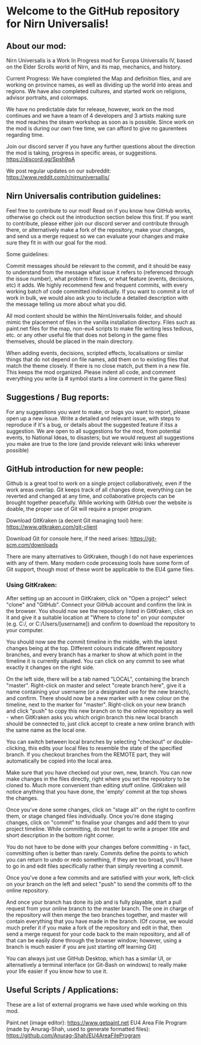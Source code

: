 #  Welcome to the GitHub repository for Nirn Universalis!

## About our mod: 
Nirn Universalis is a Work In Progress mod for Europa Universalis IV, based on the Elder Scrolls world of Nirn, and its map, mechanics, and history.

Current Progress: We have completed the Map and definition files, and are working on province names, as well as dividing up the world into areas and regions. We have also completed cultures, and started work on religions, advisor portraits, and colormaps.

We have no predictable date for release, however, work on the mod continues and we have a team of 4 developers and 3 artists making sure the mod reaches the steam workshop as soon as is possible. Since work on the mod is during our own free time, we can afford to give no gaurentees regarding time.

Join our discord server if you have any further questions about the direction the mod is taking, progress in specific areas, or suggestions. https://discord.gg/Spsh9pA

We post regular updates on our subreddit: https://www.reddit.com/r/nirnuniversallis/

## Nirn Universalis contribution guidelines:

Feel free to contribute to our mod! Read on if you know how GitHub works, otherwise go check out the introduction section below this first.
If you want to contribute, please either join our discord server and contribute through there, or alternatively make a fork of the repository, make your changes, and send us a merge request so we can evaluate your changes and make sure they fit in with our goal for the mod.

Some guidelines:

Commit messages should be relevant to the commit, and it should be easy to understand from the message what issue it refers to (referenced through the issue number), what problem it fixes, or what feature (events, decisions, etc) it adds. We highly recommend few and frequent commits, with every working batch of code committed individually. If you want to commit a lot of work in bulk, we would also ask you to include a detailed description with the message telling us more about what you did.

All mod content should be within the NirnUniversalis folder, and should mimic the placement of files in the vanilla installation directory. Files such as paint.net files for the map, non-eu4 scripts to make file writing less tedious, etc. or any other useful file that does not belong in the game files themselves, should be placed in the main directory.

When adding events, decisions, scripted effects, localisations or similar things that do not depend on file names, add them on to existing files that match the theme closely. If there is no close match, put them in a new file. This keeps the mod organized.
Please indent all code, and comment everything you write (a # symbol starts a line comment in the game files)

## Suggestions / Bug reports:

For any suggestions you want to make, or bugs you want to report, please open up a new issue. Write a detailed and relevant issue, with steps to reproduce if it's a bug, or details about the suggested feature if itss a suggestion. We are open to all suggestions for the mod, from potential events, to National Ideas, to disasters; but we would request all suggestions you make are true to the lore (and provide relevant wiki links wherever possible)
	

## GitHub introduction for new people:

Github is a great tool to work on a single project collaboratively, even if the work areas overlap. Git keeps track of all changes done, everything can be reverted and changed at any time, and collaborative projects can be brought together peacefully. While working with GitHub over the website is doable, the proper use of Git will require a proper program. 
	
Download GitKraken (a decent Git managing tool) here: https://www.gitkraken.com/git-client
	
Download Git for console here, if the need arises: https://git-scm.com/downloads
	
There are many alternatives to GitKraken, though I do not have experiences with any of them. Many modern code  processing tools have some form of Git support, though most of these wont be applicable to the EU4 game files.

### Using GitKraken:
	
After setting up an account in GitKraken, click on "Open a project" select "clone" and "GitHub". Connect your GitHub account and confirm the link in the browser. You should now see the repository listed in GitKraken, click on it and give it a suitable location at "Where to clone to" on your computer (e.g. C:/, or C:/Users/[username]) and confirm to download the repository to your computer.
	
You should now see the commit timeline in the middle, with the latest changes being at the top. Different colours indicate different repository branches, and every branch has a marker to show at which point in the timeline it is currently situated. You can click on any commit to see what exactly it changes on the right side.
	
On the left side, there will be a tab named "LOCAL", containing the branch "master". Right-click on master and select "create branch here", give it a name containing your username (or a designated use for the new branch), and confirm. There should now be a new marker with a new colour on the timeline, next to the marker for "master". Right-click on your new branch and click "push" to copy this new branch on to the online repository as well - when GitKraken asks you which origin branch this new local branch should be connected to, just click accept to create a new online branch with the same name as the local one.
	
You can switch between local branches by selecting "checkout" or double-clicking, this edits your local files to resemble the state of the specified branch. If you checkout branches from the REMOTE part, they will automatically be copied into the local area. 
	
Make sure that you have checked out your own, new, branch. You can now make changes in the files directly, right where you set the repository to be cloned to. Much more convenient than editing stuff online. GitKraken will notice anything that you have done, the 'empty' commit at the top shows the changes.
	
Once you've done some changes, click on "stage all" on the right to confirm them, or stage changed files individually. Once you're done staging changes, click on "commit" to finalise your changes and add them to your project timeline. While committing, do not forget to write a proper title and short description in the bottom right corner.
	
You do not have to be done with your changes before committing - in fact, committing often is better than rarely. Commits define the points to which you can return to undo or redo something, if they are too broad, you'll have to go in and edit files specifically rather than simply reverting a commit.
	
Once you've done a few commits and are satisfied with your work, left-click on your branch on the left and select "push" to send the commits off to the online repository.

And once your branch has done its job and is fully playable, start a pull request from your online branch to the master branch. The one in charge of the repository will then merge the two branches together, and master will contain everything that you have made in the branch.
(Of course, we would much prefer it if you make a fork of the repository and edit in that, then send a merge request for your code back to the main repository, and all of that can be easily done through the browser window; however, using a branch is much easier if you are just starting off learning Git)
	
You can always just use GitHub Desktop, which has a similar UI, or alternatively a terminal interface (or Git-Bash on windows) to really make your life easier if you know how to use it.

## Useful Scripts / Applications:
These are a list of external programs we have used while working on this mod.

Paint.net (image editor): https://www.getpaint.net
EU4 Area File Program (made by Anurag-Shah, used to generate formatted files): https://github.com/Anurag-Shah/EU4AreaFileProgram
